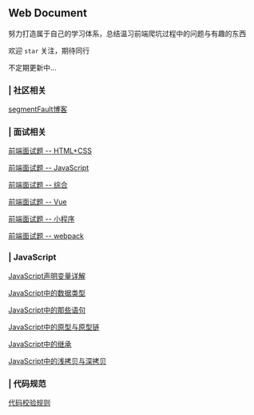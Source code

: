 ## Web Document

努力打造属于自己的学习体系，总结温习前端爬坑过程中的问题与有趣的东西

欢迎 `star` 关注，期待同行

不定期更新中…

### | 社区相关

[segmentFault博客](https://segmentfault.com/u/youdangde_5c8b208a23f95/articles)


### | 面试相关

[前端面试题 -- HTML+CSS](https://github.com/ltadpoles/web-document/issues/2)

[前端面试题 -- JavaScript](https://github.com/ltadpoles/web-document/issues/3)

[前端面试题 -- 综合](https://github.com/ltadpoles/web-document/issues/4)

[前端面试题 -- Vue](https://github.com/ltadpoles/web-document/issues/5)

[前端面试题 -- 小程序](https://github.com/ltadpoles/web-document/issues/6)

[前端面试题 -- webpack](https://github.com/ltadpoles/web-document/issues/7)

### | JavaScript

[JavaScript声明变量详解](https://github.com/ltadpoles/web-document/issues/8)

[JavaScript中的数据类型](https://github.com/ltadpoles/web-document/issues/9)

[JavaScript中的那些语句](https://github.com/ltadpoles/web-document/issues/10)

[JavaScript中的原型与原型链](https://github.com/ltadpoles/web-document/issues/11)

[JavaScript中的继承](https://github.com/ltadpoles/web-document/issues/12)

[JavaScript中的浅拷贝与深拷贝](https://github.com/ltadpoles/web-document/issues/14)

### | 代码规范

[代码校验规则](https://github.com/ltadpoles/web-document/tree/master/Other/eslint)

